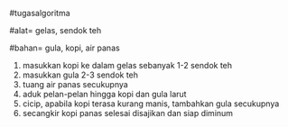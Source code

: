 #tugasalgoritma

#alat= gelas, sendok teh

#bahan= gula, kopi, air panas

1. masukkan kopi ke dalam gelas sebanyak 1-2 sendok teh
2. masukkan gula 2-3 sendok teh
3. tuang air panas secukupnya
4. aduk pelan-pelan hingga kopi dan gula larut
5. cicip, apabila kopi terasa kurang manis, tambahkan gula secukupnya
6. secangkir kopi panas selesai disajikan dan siap diminum
